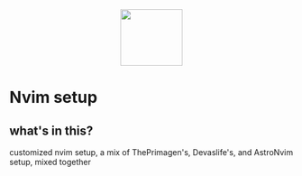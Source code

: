 <div align="center" id="madewithlua">
    <img src="https://astronvim.github.io/img/logo/astronvim.svg" width="110", height="100">
</div>

# Nvim setup
## what's in this?
customized nvim setup, a mix of ThePrimagen's, Devaslife's, and AstroNvim setup,
mixed together
